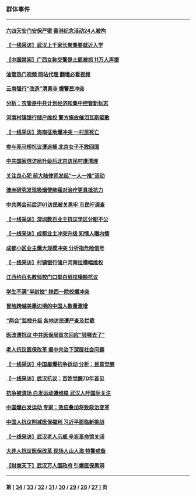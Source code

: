 ### 群体事件
---
#### [六四天安门安保严密 香港纪念活动24人被拘](../../pages/ncid279/n14009800.md?06100845) 
#### [【一线采访】武汉上千家长聚集要就近入学](../../pages/ncid279/n14009497.md?06100845) 
#### [【中国禁闻】广西女称交警是土匪被抓 11万人声援](../../pages/ncid279/n14006869.md?06100845) 
#### [油管热门视频 网站代理 翻墙必看视频](http://138.2.39.72:81/youtube.html?epic-marker?06100845)
#### [云南强行“改造”清真寺 爆警民冲突](../../pages/ncid279/n14005561.md?06100845) 
#### [分析：农管是中共计划经济和集中控管新标志](../../pages/ncid279/n14000665.md?06100845) 
#### [河南村镇银行储户维权 警方施放催泪瓦斯驱散](../../pages/ncid279/n13998750.md?06100845) 
#### [【一线采访】海南征地爆冲突 一村民死亡](../../pages/ncid279/n13989137.md?06100845) 
#### [参与亮马桥抗议遭追捕 北京女子不敢回国](../../pages/ncid279/n13985420.md?06100845) 
#### [中共国家信访局升级后北京访民村遭清理](../../pages/ncid279/n13984826.md?06100845) 
#### [关注良心犯 前大陆律师发起“一人一推”活动](../../pages/ncid279/n13980524.md?06100845) 
#### [澳洲研究发现吸烟使肺癌对治疗更具抵抗力](../../pages/ncid279/n13977762.md?06100845) 
#### [中共两会前后沪61访民被关黑牢 市民吁调查](../../pages/ncid279/n13976054.md?06100845) 
#### [【一线采访】深圳数百业主抗议学区分配不公](../../pages/ncid279/n13976680.md?06100845) 
#### [【一线采访】成都业主冲突升级 知情人曝内情](../../pages/ncid279/n13965289.md?06100845) 
#### [成都小区业主爆大规模冲突 分析指危险信号](../../pages/ncid279/n13964520.md?06100845) 
#### [【一线采访】村镇银行储户河南拉横幅维权](../../pages/ncid279/n13964555.md?06100845) 
#### [江西约百名教师校门口举白纸拉横额抗议](../../pages/ncid279/n13958579.md?06100845) 
#### [学生不满“半封控” 陕西一院校爆冲突](../../pages/ncid279/n13946647.md?06100845) 
#### [冒险跨越美墨边境的中国人数量激增](../../pages/ncid279/n13946742.md?06100845) 
#### [“两会”监控升级 各地访民遭严查及拦截](../../pages/ncid279/n13942702.md?06100845) 
#### [医改遭抗议 中共医保局首次回应“钱哪去了”](../../pages/ncid279/n13938290.md?06100845) 
#### [老人抗议医保改革 揭中共治下深层社会问题](../../pages/ncid279/n13934963.md?06100845) 
#### [【一线采访】中国屡爆抗争运动 分析：民意觉醒](../../pages/ncid279/n13934024.md?06100845) 
#### [【一线采访】武汉抗议：百姓觉醒70年首见](../../pages/ncid279/n13931265.md?06100845) 
#### [抗争被清场 白发运动遭维稳 武汉人吁国际关注](../../pages/ncid279/n13931147.md?06100845) 
#### [中国爆白发运动 专家：效应叠加将致政治变革](../../pages/ncid279/n13931004.md?06100845) 
#### [中国人抗议削减医保福利 习近平面临新挑战](../../pages/ncid279/n13930530.md?06100845) 
#### [【一线采访】武汉老人示威 辛亥革命馆关闭](../../pages/ncid279/n13930368.md?06100845) 
#### [大连人抗议医保改革 现场人山人海 特警戒备](../../pages/ncid279/n13930248.md?06100845) 
#### [【财商天下】武汉万人围政府 引爆医保黑洞](../../pages/ncid279/n13927281.md?06100845) 

---
#### 第 [ [34](./34.md?06100845) / [33](./33.md?06100845) / [32](./32.md?06100845) / [31](./31.md?06100845) / [30](./30.md?06100845) / [29](./29.md?06100845) / [28](./28.md?06100845) / [27](./27.md?06100845) ] 页
